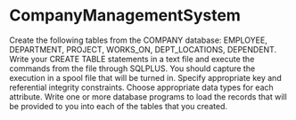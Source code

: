 # CompanyManagementSystem
Create the following tables from the COMPANY database: EMPLOYEE, DEPARTMENT, PROJECT, WORKS_ON, DEPT_LOCATIONS, DEPENDENT. Write your CREATE TABLE statements in a text file and execute the commands from the file through SQLPLUS.
You should capture the execution in a spool file that will be turned in. Specify appropriate key and referential integrity constraints. Choose appropriate data types for each attribute. 
Write one or more database programs to load the records that will be provided to you into each of the tables that you created. 
